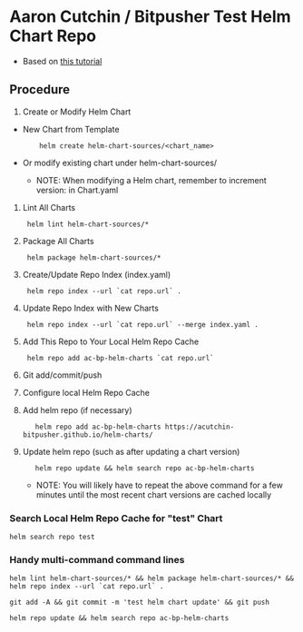 # Aaron Cutchin / Bitpusher Test Helm Chart Repo

* Based on [this tutorial](https://medium.com/@mattiaperi/create-a-public-helm-chart-repository-with-github-pages-49b180dbb417)

##  Procedure

1. Create or Modify Helm Chart

  * New Chart from Template

            helm create helm-chart-sources/<chart_name>

  * Or modify existing chart under helm-chart-sources/
     * NOTE: When modifying a Helm chart, remember to increment version: in Chart.yaml

1. Lint All Charts

        helm lint helm-chart-sources/*

1. Package All Charts

        helm package helm-chart-sources/*

1. Create/Update Repo Index (index.yaml)

        helm repo index --url `cat repo.url` .

1. Update Repo Index with New Charts

        helm repo index --url `cat repo.url` --merge index.yaml .

1. Add This Repo to Your Local Helm Repo Cache

        helm repo add ac-bp-helm-charts `cat repo.url`

1. Git add/commit/push

1. Configure local Helm Repo Cache

  1. Add helm repo (if necessary)

            helm repo add ac-bp-helm-charts https://acutchin-bitpusher.github.io/helm-charts/

  1. Update helm repo (such as after updating a chart version)

            helm repo update && helm search repo ac-bp-helm-charts

      * NOTE: You will likely have to repeat the above command for a few minutes until the most recent chart versions are cached locally


### Search Local Helm Repo Cache for "test" Chart

    helm search repo test

### Handy multi-command command lines

    helm lint helm-chart-sources/* && helm package helm-chart-sources/* && helm repo index --url `cat repo.url` .

    git add -A && git commit -m 'test helm chart update' && git push

    helm repo update && helm search repo ac-bp-helm-charts

